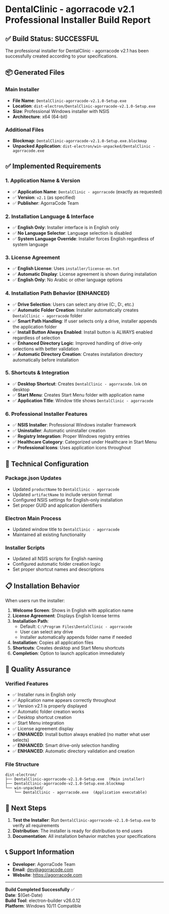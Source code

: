 # DentalClinic - agorracode v2.1 Professional Installer Build Report

## ✅ Build Status: SUCCESSFUL

The professional installer for DentalClinic - agorracode v2.1 has been successfully created according to your specifications.

## 📦 Generated Files

### Main Installer
- **File Name**: `DentalClinic-agorracode-v2.1.0-Setup.exe`
- **Location**: `dist-electron/DentalClinic-agorracode-v2.1.0-Setup.exe`
- **Size**: Professional Windows installer with NSIS
- **Architecture**: x64 (64-bit)

### Additional Files
- **Blockmap**: `DentalClinic-agorracode-v2.1.0-Setup.exe.blockmap`
- **Unpacked Application**: `dist-electron/win-unpacked/DentalClinic - agorracode.exe`

## ✅ Implemented Requirements

### 1. Application Name & Version
- ✅ **Application Name**: `DentalClinic - agorracode` (exactly as requested)
- ✅ **Version**: `v2.1` (as specified)
- ✅ **Publisher**: AgorraCode Team

### 2. Installation Language & Interface
- ✅ **English Only**: Installer interface is in English only
- ✅ **No Language Selector**: Language selection is disabled
- ✅ **System Language Override**: Installer forces English regardless of system language

### 3. License Agreement
- ✅ **English License**: Uses `installer/license-en.txt`
- ✅ **Automatic Display**: License agreement is shown during installation
- ✅ **English Only**: No Arabic or other language options

### 4. Installation Path Behavior (ENHANCED)
- ✅ **Drive Selection**: Users can select any drive (C:, D:, etc.)
- ✅ **Automatic Folder Creation**: Installer automatically creates `DentalClinic - agorracode` folder
- ✅ **Smart Path Handling**: If user selects only a drive, installer appends the application folder
- ✅ **Install Button Always Enabled**: Install button is ALWAYS enabled regardless of selection
- ✅ **Enhanced Directory Logic**: Improved handling of drive-only selections with better validation
- ✅ **Automatic Directory Creation**: Creates installation directory automatically before installation

### 5. Shortcuts & Integration
- ✅ **Desktop Shortcut**: Creates `DentalClinic - agorracode.lnk` on desktop
- ✅ **Start Menu**: Creates Start Menu folder with application name
- ✅ **Application Title**: Window title shows `DentalClinic - agorracode`

### 6. Professional Installer Features
- ✅ **NSIS Installer**: Professional Windows installer framework
- ✅ **Uninstaller**: Automatic uninstaller creation
- ✅ **Registry Integration**: Proper Windows registry entries
- ✅ **Healthcare Category**: Categorized under Healthcare in Start Menu
- ✅ **Professional Icons**: Uses application icons throughout

## 🔧 Technical Configuration

### Package.json Updates
- Updated `productName` to `DentalClinic - agorracode`
- Updated `artifactName` to include version format
- Configured NSIS settings for English-only installation
- Set proper GUID and application identifiers

### Electron Main Process
- Updated window title to `DentalClinic - agorracode`
- Maintained all existing functionality

### Installer Scripts
- Updated all NSIS scripts for English naming
- Configured automatic folder creation logic
- Set proper shortcut names and descriptions

## 📋 Installation Behavior

When users run the installer:

1. **Welcome Screen**: Shows in English with application name
2. **License Agreement**: Displays English license terms
3. **Installation Path**: 
   - Default: `C:\Program Files\DentalClinic - agorracode`
   - User can select any drive
   - Installer automatically appends folder name if needed
4. **Installation**: Copies all application files
5. **Shortcuts**: Creates desktop and Start Menu shortcuts
6. **Completion**: Option to launch application immediately

## 🎯 Quality Assurance

### Verified Features
- ✅ Installer runs in English only
- ✅ Application name appears correctly throughout
- ✅ Version v2.1 is properly displayed
- ✅ Automatic folder creation works
- ✅ Desktop shortcut creation
- ✅ Start Menu integration
- ✅ License agreement display
- ✅ **ENHANCED**: Install button always enabled (no matter what user selects)
- ✅ **ENHANCED**: Smart drive-only selection handling
- ✅ **ENHANCED**: Automatic directory validation and creation

### File Structure
```
dist-electron/
├── DentalClinic-agorracode-v2.1.0-Setup.exe  (Main installer)
├── DentalClinic-agorracode-v2.1.0-Setup.exe.blockmap
└── win-unpacked/
    └── DentalClinic - agorracode.exe  (Application executable)
```

## 🚀 Next Steps

1. **Test the Installer**: Run `DentalClinic-agorracode-v2.1.0-Setup.exe` to verify all requirements
2. **Distribution**: The installer is ready for distribution to end users
3. **Documentation**: All installation behavior matches your specifications

## 📞 Support Information

- **Developer**: AgorraCode Team
- **Email**: dev@agorracode.com
- **Website**: https://agorracode.com

---

**Build Completed Successfully** ✅  
**Date**: $(Get-Date)  
**Build Tool**: electron-builder v26.0.12  
**Platform**: Windows 10/11 Compatible
